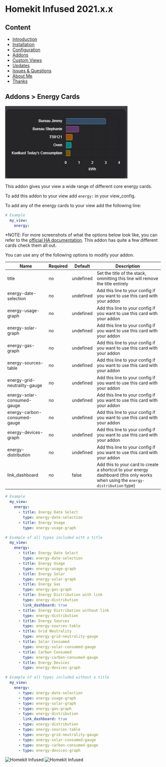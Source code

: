 # Homekit Infused 2021.x.x

## Content
- [Introduction](../index.md)
- [Installation](../installation.md)
- [Configuration](../configuration.md)
- [Addons](../addons.md)
- [Custom Views](../custom_views.md)
- [Updates](../updates.md)
- [Issues & Questions](../issues.md)
- [About Me](../about.md)
- [Thanks](../thanks.md)

## Addons > Energy Cards

![Homekit Infused](../images/energy-cards.png)

This addon gives your view a wide range of different core energy cards.

To add this addon to your view add `energy:` in your view_config.

To add any of the energy cards to your view add the following line:

```yaml
# Example
  my_view:
    energy:
```

*NOTE: For more screenshots of what the options below look like, you can refer to the [official HA documentation](https://www.home-assistant.io/lovelace/energy/). This addon has quite a few different cards check them all out.

You can use any of the following options to modify your addon.

| Name | Required | Default | Description |
|----------------------------------|-------------|----------------------|-----------------------------------------------------------------------------------------------------------------------------------------------------------------------------------|
| title | no | undefined | Set the title of the stack, ommitting this line will remove the title entirely |
| energy-date-selection | no | undefined | Add this line to your config if you want to use this card with your addon |
| energy-usage-graph | no | undefined | Add this line to your config if you want to use this card with your addon |
| energy-solar-graph | no | undefined | Add this line to your config if you want to use this card with your addon |
| energy-gas-graph | no | undefined | Add this line to your config if you want to use this card with your addon |
| energy-sources-table | no | undefined | Add this line to your config if you want to use this card with your addon |
| energy-grid-neutrality-gauge | no | undefined | Add this line to your config if you want to use this card with your addon |
| energy-solar-consumed-gauge | no | undefined | Add this line to your config if you want to use this card with your addon |
| energy-carbon-consumed-gauge | no | undefined | Add this line to your config if you want to use this card with your addon |
| energy-devices-graph | no | undefined | Add this line to your config if you want to use this card with your addon |
| energy-distribution | no | undefined | Add this line to your config if you want to use this card with your addon |
| link_dashboard | no | false | Add this to your card to create a shortcut to your energy dashboard (this only works when using the `energy-distribution` type)

```yaml
# Example
  my_view:
    energy:
      - title: Energy Date Select
        type: energy-date-selection
      - title: Energy Usage
        type: energy-usage-graph
``` 
```yaml
# Example of all types included with a title
  my_view:
    energy:
      - title: Energy Date Select
        type: energy-date-selection
      - title: Energy Usage
        type: energy-usage-graph
      - title: Energy Solar
        type: energy-solar-graph
      - title: Energy Gas
        type: energy-gas-graph
      - title: Energy Distribution with link
        type: energy-distribution
        link_dashboard: true
      - title: Energy Distribution without link
        type: energy-distribution
      - title: Energy Sources
        type: energy-sources-table
      - title: Grid Neutrality
        type: energy-grid-neutrality-gauge
      - title: Solar Consumed
        type: energy-solar-consumed-gauge
      - title: Carbon Consumed
        type: energy-carbon-consumed-gauge
      - title: Energy Devices
        type: energy-devices-graph
```
```yaml
# Example of all types included without a title
  my_view:
    energy:
      - type: energy-date-selection
      - type: energy-usage-graph
      - type: energy-solar-graph
      - type: energy-gas-graph
      - type: energy-distribution
        link_dashboard: true
      - type: energy-distribution
      - type: energy-sources-table
      - type: energy-grid-neutrality-gauge
      - type: energy-solar-consumed-gauge
      - type: energy-carbon-consumed-gauge
      - type: energy-devices-graph
```

![Homekit Infused](../images/energy_cards2.png)
![Homekit Infused](../images/energy_cards3.png)